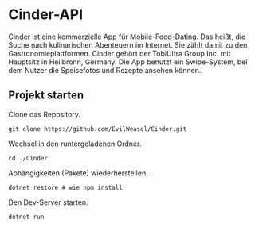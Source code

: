 ﻿# Cinder-API

Cinder ist eine kommerzielle App für Mobile-Food-Dating. Das heißt, die Suche nach kulinarischen Abenteuern im Internet. Sie zählt damit zu den Gastronomieplattformen. Cinder gehört der TobiUltra Group Inc. mit Hauptsitz in Heilbronn, Germany. Die App benutzt ein Swipe-System, bei dem Nutzer die Speisefotos und Rezepte ansehen können.

## Projekt starten

Clone das Repository.

```shell
git clone https://github.com/EvilWeasel/Cinder.git
```

Wechsel in den runtergeladenen Ordner.

```shell
cd ./Cinder
```

Abhängigkeiten (Pakete) wiederherstellen.

```shell
dotnet restore # wie npm install
```

Den Dev-Server starten.

```shell
dotnet run
```


